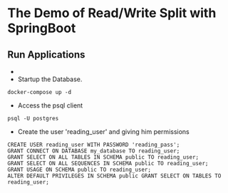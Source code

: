 # The Demo of Read/Write Split with SpringBoot

## Run Applications
- 
- Startup the Database.

```shell
docker-compose up -d
```

- Access the psql client

```shell
psql -U postgres
```

- Create the user 'reading_user' and giving him permissions

```shell
CREATE USER reading_user WITH PASSWORD 'reading_pass';
GRANT CONNECT ON DATABASE my_database TO reading_user;
GRANT SELECT ON ALL TABLES IN SCHEMA public TO reading_user;
GRANT SELECT ON ALL SEQUENCES IN SCHEMA public TO reading_user;
GRANT USAGE ON SCHEMA public TO reading_user;
ALTER DEFAULT PRIVILEGES IN SCHEMA public GRANT SELECT ON TABLES TO reading_user;
```
